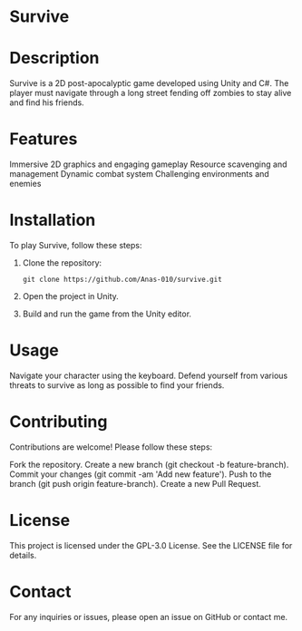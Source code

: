 # Survive

# Description
Survive is a 2D post-apocalyptic game developed using Unity and C#. The player must navigate through a long street fending off zombies to stay alive and find his friends.

# Features
Immersive 2D graphics and engaging gameplay
Resource scavenging and management
Dynamic combat system
Challenging environments and enemies

# Installation
To play Survive, follow these steps:

1. Clone the repository:

   `git clone https://github.com/Anas-010/survive.git`

3. Open the project in Unity.

4. Build and run the game from the Unity editor.

# Usage
Navigate your character using the keyboard. Defend yourself from various threats to survive as long as possible to find your friends.

# Contributing
Contributions are welcome! Please follow these steps:

Fork the repository.
Create a new branch (git checkout -b feature-branch).
Commit your changes (git commit -am 'Add new feature').
Push to the branch (git push origin feature-branch).
Create a new Pull Request.

# License
This project is licensed under the GPL-3.0 License. See the LICENSE file for details.

# Contact
For any inquiries or issues, please open an issue on GitHub or contact me.
